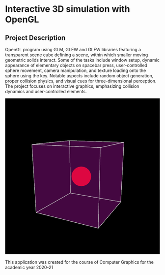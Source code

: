 # Interactive 3D simulation with OpenGL

## Project Description
OpenGL program using GLM, GLEW and GLFW libraries featuring a transparent scene cube defining a scene, within which smaller moving geometric solids interact. Some of the tasks include window setup, dynamic appearance of elementary objects on spacebar press, user-controlled sphere movement, camera manipulation, and texture loading onto the sphere using the <t> key. Notable aspects include random object generation, proper collision physics, and visual cues for three-dimensional perception. The project focuses on interactive graphics, emphasizing collision dynamics and user-controlled elements.

<p align="center">
  <img src="gif4.gif" alt="animated" />
</p>

This application was created for the course of Computer Graphics for the academic year 2020-21
